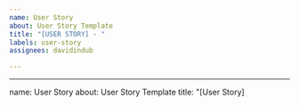 ```yaml
---
name: User Story
about: User Story Template
title: "[USER STORY] - "
labels: user-story
assignees: davidindub

---
```


---
name: User Story
about: User Story Template
title: "[User Story] <TITLE>"
labels: ''
assignees: ''

---

The user story should have a reason to exist: what do I need as the user described in the summary?
This part details any detail that could not be passed by the summary.

As a USER I should be able to DO ACTION so that I can RECEIVE BENEFIT

### Acceptance Criteria

- [ ] If I do A.
- [ ] B should happen.

### Notes

[Some complementary notes if necessary:]

* Here goes whatever useful information can exist…
